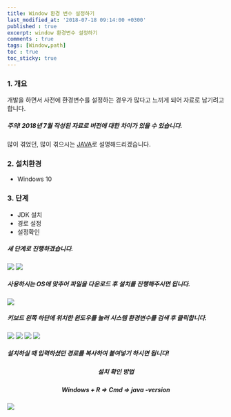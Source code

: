 ```yaml
---
title: Window 환경 변수 설정하기
last_modified_at: '2018-07-18 09:14:00 +0300'
published : true
excerpt: window 환경변수 설정하기
comments : true
tags: [Window,path]
toc : true
toc_sticky: true
---
```


### 1. 개요

개발을 하면서 사전에 환경변수를 설정하는 경우가 많다고 느끼게 되어 자료로 남기려고 합니다.


##### 주의! 2018년 7월 작성된 자료로 버전에 대한 차이가 있을 수 있습니다.

많이 겪었던, 많이 겪으시는 [JAVA](https://www.oracle.com/technetwork/java/javase/downloads/index-jsp-138363.html)로 설명해드리겠습니다.


### 2. 설치환경
- Windows 10


### 3.  단계
 - JDK 설치
 - 경로 설정
 - 설정확인

##### 세 단계로 진행하겠습니다.

![](/assets/images/2018/08/window-path/1.jpeg)
![](/assets/images/2018/08/window-path/2.png)

##### 사용하시는 OS에 맞추어 파일을 다운로드 후 설치를 진행해주시면 됩니다.

![](/assets/images/2018/08/window-path/3.png)

##### 키보드 왼쪽 하단에 위치한 윈도우를 눌러 시스템 환경변수를 검색 후 클릭합니다.

![](/assets/images/2018/08/window-path/4.png)
![](/assets/images/2018/08/window-path/5.png)
![](/assets/images/2018/08/window-path/6.png)
![](/assets/images/2018/08/window-path/7.png)

##### 설치하실 때 입력하셨던 경로를 복사하여 붙여넣기 하시면 됩니다!

##### <center> 설치 확인 방법 </center>

##### <center> Windows + R => Cmd => java -version </center>

![](/assets/images/2018/08/window-path/8.png)
